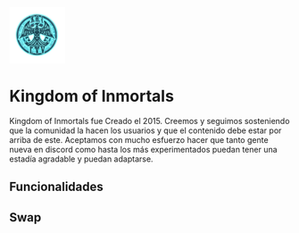 <img src="src/main/resources/img/logo/clanLogo.png" alt="drawing" width="100"/>

# Kingdom of Inmortals

Kingdom of Inmortals fue Creado el 2015. Creemos y seguimos sosteniendo que la comunidad la hacen los usuarios y que el contenido debe estar por arriba de este. Aceptamos con mucho esfuerzo hacer que tanto gente nueva en discord como hasta los más experimentados puedan tener una estadía agradable y puedan adaptarse.

## Funcionalidades

## Swap
